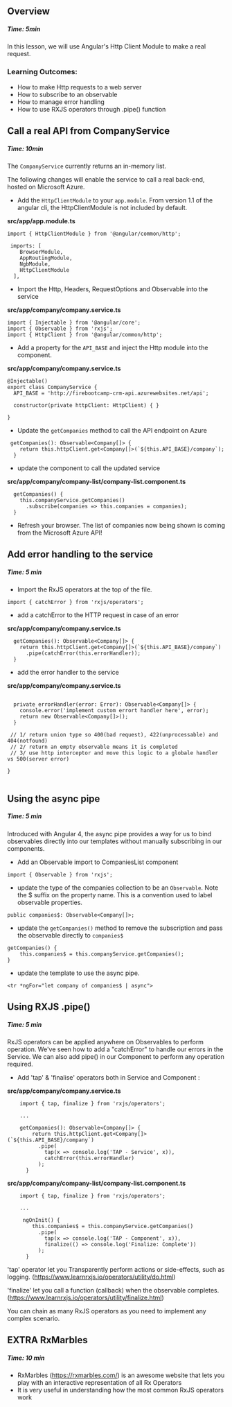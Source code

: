 ## Overview
##### Time: 5min

In this lesson, we will use Angular's Http Client Module to make a real request.

### Learning Outcomes: 
- How to make Http requests to a web server
- How to subscribe to an observable
- How to manage error handling
- How to use RXJS operators through .pipe() function

## Call a real API from CompanyService
##### Time: 10min

The ```CompanyService``` currently returns an in-memory list. 

The following changes will enable the service to call a real back-end, hosted on Microsoft Azure.

 - Add the `HttpClientModule` to your `app.module`. From version  1.1  of the angular cli, the HttpClientModule is not included by default.

**src/app/app.module.ts**

```
import { HttpClientModule } from '@angular/common/http';
```
```
 imports: [
    BrowserModule,
    AppRoutingModule,
    NgbModule,
    HttpClientModule
  ],
```

- Import the Http, Headers, RequestOptions and Observable into the service

**src/app/company/company.service.ts**

```
import { Injectable } from '@angular/core';
import { Observable } from 'rxjs';
import { HttpClient } from '@angular/common/http';
```

- Add a property for the ```API_BASE``` and inject the Http module into the component.

**src/app/company/company.service.ts**

```
@Injectable()
export class CompanyService {
  API_BASE = 'http://firebootcamp-crm-api.azurewebsites.net/api';

  constructor(private httpClient: HttpClient) { }

}
```

- Update the ```getCompanies``` method to call the API endpoint on Azure 
```
 getCompanies(): Observable<Company[]> {
    return this.httpClient.get<Company[]>(`${this.API_BASE}/company`);
  }
```

- update the component to call the updated service

**src/app/company/company-list/company-list.component.ts**

```
  getCompanies() {
    this.companyService.getCompanies()
      .subscribe(companies => this.companies = companies);
  }
```

- Refresh your browser. The list of companies now being shown is coming from the Microsoft Azure API! 

## Add error handling to the service
##### Time: 5 min

- Import the RxJS operators at the top of the file.

```
import { catchError } from 'rxjs/operators';
```

- add a catchError to the HTTP request in case of an error

**src/app/company/company.service.ts**

```
  getCompanies(): Observable<Company[]> {
    return this.httpClient.get<Company[]>(`${this.API_BASE}/company`)
      .pipe(catchError(this.errorHandler));
  }
```

- add the error handler to the service

**src/app/company/company.service.ts**

```

  private errorHandler(error: Error): Observable<Company[]> {
    console.error('implement custom errort handler here', error);
    return new Observable<Company[]>();
  }

 // 1/ return union type so 400(bad request), 422(unprocessable) and 404(notfound)
 // 2/ return an empty observable means it is completed
 // 3/ use http interceptor and move this logic to a globale handler vs 500(server error)

}


```

## Using the async pipe
##### Time: 5 min

Introduced with Angular 4, the async pipe provides a way for us to bind observables directly into our templates without manually subscribing in our components.

- Add an Observable import to CompaniesList component

```
import { Observable } from 'rxjs';
```

- update the type of the companies collection to be an `Observable`. Note the $ suffix on the property name. This is a convention used to label observable properties.

```
public companies$: Observable<Company[]>;
```

- update the `getCompanies()` method to remove the subscription and pass the observable directly to `companies$`
```
getCompanies() {
    this.companies$ = this.companyService.getCompanies();
}
```

- update the template to use the async pipe.  

```
<tr *ngFor="let company of companies$ | async">
```


## Using RXJS .pipe()
##### Time: 5 min

RxJS operators can be applied anywhere on Observables to perform operation. We've seen how to add a "catchError" to handle our errors in the Service. We can also add pipe() in our Component to perform any operation required.

- Add 'tap' & 'finalise' operators both in Service and Component :

**src/app/company/company.service.ts**

```
    import { tap, finalize } from 'rxjs/operators';
    
    ...
    
    getCompanies(): Observable<Company[]> {
        return this.httpClient.get<Company[]>(`${this.API_BASE}/company`)
          .pipe(
            tap(x => console.log('TAP - Service', x)),
            catchError(this.errorHandler)
          );
      }
```


**src/app/company/company-list/company-list.component.ts**

```
    import { tap, finalize } from 'rxjs/operators';
    
    ...

     ngOnInit() {
        this.companies$ = this.companyService.getCompanies()
          .pipe(
            tap(x => console.log('TAP - Component', x)),
            finalize(() => console.log('Finalize: Complete'))
          );
      }
```

'tap' operator let you Transparently perform actions or side-effects, such as logging. 
(https://www.learnrxjs.io/operators/utility/do.html)

'finalize' let you call a function (callback) when the observable completes.
(https://www.learnrxjs.io/operators/utility/finalize.html)

You can chain as many RxJS operators as you need to implement any complex scenario.

## EXTRA RxMarbles
##### Time: 10 min

- RxMarbles (https://rxmarbles.com/) is an awesome website that lets you play with an interactive representation of all Rx Operators
- It is very useful in understanding how the most common RxJS operators work